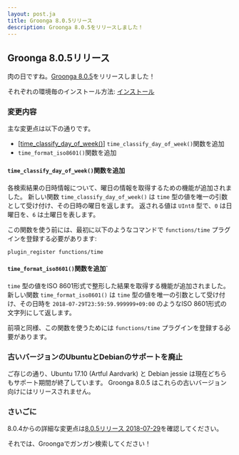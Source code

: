 ```yaml
---
layout: post.ja
title: Groonga 8.0.5リリース
description: Groonga 8.0.5をリリースしました！
---
```


## Groonga 8.0.5リリース

肉の日ですね。[Groonga 8.0.5](/ja/docs/news.html#release-8-0-4)をリリースしました！

それぞれの環境毎のインストール方法: [インストール](/ja/docs/install.html)

### 変更内容

主な変更点は以下の通りです。

* [[time_classify_day_of_week()](/ja/docs/reference/functions/time_classify_day_of_week)] `time_classify_day_of_week()`関数を追加
* `time_format_iso8601()`関数を追加

#### `time_classify_day_of_week()`関数を追加

各検索結果の日時情報について、曜日の情報を取得するための機能が追加されました。
新しい関数 `time_classify_day_of_week()` は `time` 型の値を唯一の引数として受け付け、その日時の曜日を返します。
返される値は `UInt8` 型で、`0` は日曜日を、`6` は土曜日を表します。

この関数を使う前には、最初に以下のようなコマンドで `functions/time` プラグインを登録する必要があります:

```
plugin_register functions/time
```

#### `time_format_iso8601()`関数を追加`

`time` 型の値をISO 8601形式で整形した結果を取得する機能が追加されました。
新しい関数 `time_format_iso8601()` は `time` 型の値を唯一の引数として受け付け、その日時を `2018-07-29T23:59:59.999999+09:00` のようなISO 8601形式の文字列にして返します。

前項と同様、この関数を使うためには `functions/time` プラグインを登録する必要があります。

### 古いバージョンのUbuntuとDebianのサポートを廃止

ご存じの通り、Ubuntu 17.10 (Artful Aardvark) と Debian jessie は現在どちらもサポート期間が終了しています。
Groonga 8.0.5 はこれらの古いバージョン向けにはリリースされません。

### さいごに

8.0.4からの詳細な変更点は[8.0.5リリース 2018-07-29](/ja/docs/news.html#release-8-0-5)を確認してください。

それでは、Groongaでガンガン検索してください！
